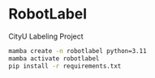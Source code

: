 # RobotLabel
CityU Labeling Project

```bash
mamba create -n robotlabel python=3.11
mamba activate robotlabel
pip install -r requirements.txt
```